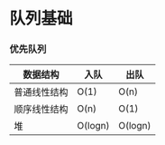 # 队列基础


### 优先队列

数据结构 | 入队 | 出队
----| ---- | ----
普通线性结构 | O(1) | O(n)
顺序线性结构 | O(n) | O(1)
堆 | O(logn) | O(logn)
